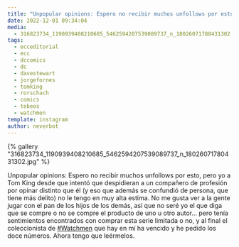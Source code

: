 ```yaml
---
title: "Unpopular opinions: Espero no recibir muchos unfollows por esto"
date: 2022-12-01 09:34:04
media: 
  - 316823734_1190939408210685_5462594207539089737_n_18026071780431302.jpg
tags: 
  - ecceditorial
  - ecc
  - dccomics
  - dc
  - davestewart
  - jorgefornes
  - tomking
  - rorschach
  - comics
  - tebeos
  - watchmen
template: instagram
author: neverbot
---
```


{% gallery "316823734_1190939408210685_5462594207539089737_n_18026071780431302.jpg" %}

Unpopular opinions: Espero no recibir muchos unfollows por esto, pero yo a Tom King desde que intentó que despidieran a un compañero de profesión por opinar distinto que él (y eso que además se confundió de persona, que tiene más delito) no le tengo en muy alta estima. No me gusta ver a la gente jugar con el pan de los hijos de los demás, así que no seré yo el que diga que se compre o no se compre el producto de uno u otro autor... pero tenía sentimientos encontrados con comprar esta serie limitada o no, y al final el coleccionista de [#Watchmen](/etiquetas/watchmen) que hay en mí ha vencido y he pedido los doce números. Ahora tengo que leérmelos.
